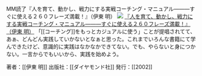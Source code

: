 MM読了『人を育て、動かし、戦力にする実戦コーチング・マニュアル———すぐに使える２６０フレーズ満載！』（伊東 明）
[![](https://images-fe.ssl-images-amazon.com/images/I/51V1twF4e0L._SL160_.jpg)](http://www.amazon.co.jp/exec/obidos/ASIN/B0718WPG46/choiyaki81-22/ref=nosim)
[『人を育て、動かし、戦力にする実戦コーチング・マニュアル———すぐに使える２６０フレーズ満載！』（伊東 明）](http://www.amazon.co.jp/exec/obidos/ASIN/B0718WPG46/choiyaki81-22/ref=nosim)
「[[コーチング]]をもっとカジュアルに使う」ことが提唱されてて、あぁ、どんどん実践していかないとなぁと思った。これまでいろんな書籍にて学んできたけど、意識的に実践はなかなかできてない。でも、やらないと身につかない。一言からでもいいから、実践を始めよう。

著者：[[伊東 明]]
出版社：[[ダイヤモンド社]]
発行：[[2002]]

